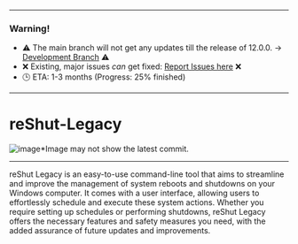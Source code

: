 ------------------

### Warning!
- ⚠️ The main branch will not get any updates till the release of 12.0.0. -> [Development Branch](https://github.com/elNino0916/reShut-Legacy/tree/dev) ⚠️
-  ❌ Existing, major issues _can_ get fixed: [Report Issues here](https://github.com/elNino0916/reShut-Legacy/issues) ❌
- 🕒 ETA: 1-3 months (Progress: 25% finished)

--------------------

# reShut-Legacy
![image](https://github.com/elNino0916/reShut-Legacy/assets/84574414/3a6b18b0-00f8-4be1-92bd-35642876d660)*Image may not show the latest commit.

----------------------
reShut Legacy is an easy-to-use command-line tool that aims to streamline and improve the management of system reboots and shutdowns on your Windows computer. It comes with a user interface, allowing users to effortlessly schedule and execute these system actions. Whether you require setting up schedules or performing shutdowns, reShut Legacy offers the necessary features and safety measures you need, with the added assurance of future updates and improvements.
